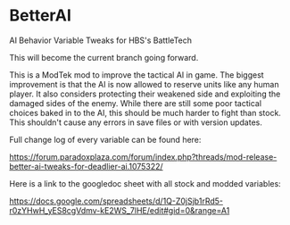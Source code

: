 # BetterAI
AI Behavior Variable Tweaks for HBS's BattleTech

This will become the current branch going forward.

This is a ModTek mod to improve the tactical AI in game.  The biggest improvement is that the AI is now allowed to reserve units like any human player.  It also considers protecting their weakened side and exploiting the damaged sides of the enemy.  While there are still some poor tactical choices baked in to the AI, this should be much harder to fight than stock.  This shouldn't cause any errors in save files or with version updates.

Full change log of every variable can be found here:

https://forum.paradoxplaza.com/forum/index.php?threads/mod-release-better-ai-tweaks-for-deadlier-ai.1075322/

Here is a link to the googledoc sheet with all stock and modded variables:

https://docs.google.com/spreadsheets/d/1Q-Z0jSjb1rRd5-r0zYHwH_yES8cgVdmv-kE2WS_7lHE/edit#gid=0&range=A1
